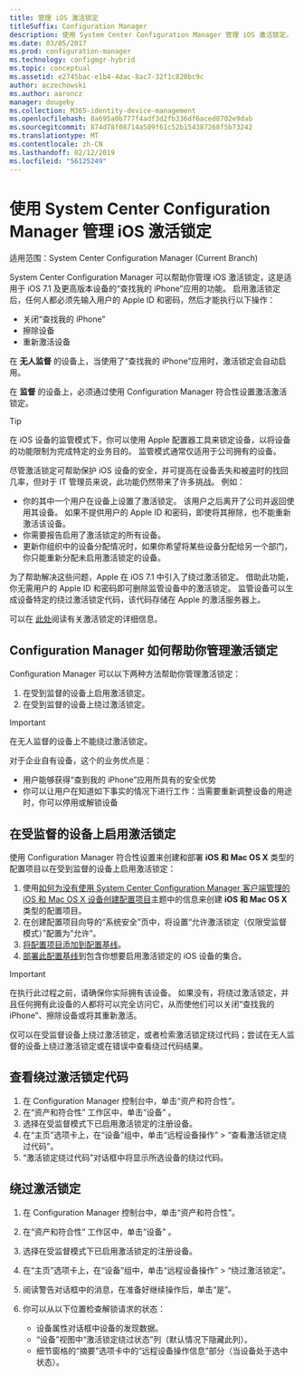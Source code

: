 ```yaml
---
title: 管理 iOS 激活锁定
titleSuffix: Configuration Manager
description: 使用 System Center Configuration Manager 管理 iOS 激活锁定。
ms.date: 03/05/2017
ms.prod: configuration-manager
ms.technology: configmgr-hybrid
ms.topic: conceptual
ms.assetid: e2745bac-e1b4-4dac-8ac7-32f1c820bc9c
author: aczechowski
ms.author: aaroncz
manager: dougeby
ms.collection: M365-identity-device-management
ms.openlocfilehash: 8a695a0b777f4adf3d2fb336df6aced8702e9dab
ms.sourcegitcommit: 874d78f08714a509f61c52b154387268f5b73242
ms.translationtype: MT
ms.contentlocale: zh-CN
ms.lasthandoff: 02/12/2019
ms.locfileid: "56125249"
---
```

# <a name="manage-ios-activation-lock-with-system-center-configuration-manager"></a>使用 System Center Configuration Manager 管理 iOS 激活锁定

适用范围：System Center Configuration Manager (Current Branch)


System Center Configuration Manager 可以帮助你管理 iOS 激活锁定，这是适用于 iOS 7.1 及更高版本设备的“查找我的 iPhone”应用的功能。 启用激活锁定后，任何人都必须先输入用户的 Apple ID 和密码，然后才能执行以下操作：

- 关闭“查找我的 iPhone”
- 擦除设备
- 重新激活设备

在 **无人监督** 的设备上，当使用了“查找我的 iPhone”应用时，激活锁定会自动启用。

在 **监督** 的设备上，必须通过使用 Configuration Manager 符合性设置激活激活锁定。

> [!TIP]
> 在 iOS 设备的监管模式下，你可以使用 Apple 配置器工具来锁定设备，以将设备的功能限制为完成特定的业务目的。 监管模式通常仅适用于公司拥有的设备。

尽管激活锁定可帮助保护 iOS 设备的安全，并可提高在设备丢失和被盗时的找回几率，但对于 IT 管理员来说，此功能仍然带来了许多挑战。 例如：

- 你的其中一个用户在设备上设置了激活锁定。 该用户之后离开了公司并返回使用其设备。 如果不提供用户的 Apple ID 和密码，即使将其擦除，也不能重新激活该设备。
- 你需要报告启用了激活锁定的所有设备。
- 更新你组织中的设备分配情况时，如果你希望将某些设备分配给另一个部门， 你只能重新分配未启用激活锁定的设备。


为了帮助解决这些问题，Apple 在 iOS 7.1 中引入了绕过激活锁定。 借助此功能，你无需用户的 Apple ID 和密码即可删除监管设备中的激活锁定。 监管设备可以生成设备特定的绕过激活锁定代码，该代码存储在 Apple 的激活服务器上。

可以在 [此处](https://support.apple.com/HT201365)阅读有关激活锁定的详细信息。

## <a name="how-configuration-manager-helps-you-manage-activation-lock"></a>Configuration Manager 如何帮助你管理激活锁定

Configuration Manager 可以以下两种方法帮助你管理激活锁定：

1. 在受到监督的设备上启用激活锁定。
2. 在受到监督的设备上绕过激活锁定。

> [!IMPORTANT]
> 在无人监督的设备上不能绕过激活锁定。

对于企业自有设备，这个的业务优点是：



- 用户能够获得“查到我的 iPhone”应用所具有的安全优势
- 你可以让用户在知道如下事实的情况下进行工作：当需要重新调整设备的用途时，你可以停用或解锁设备


## <a name="enable-activation-lock-on-supervised-devices"></a>在受监督的设备上启用激活锁定

使用 Configuration Manager 符合性设置来创建和部署 **iOS 和 Mac OS X** 类型的配置项目以在受到监督的设备上启用激活锁定：

1. 使用[如何为没有使用 System Center Configuration Manager 客户端管理的 iOS 和 Mac OS X 设备创建配置项目](/sccm/compliance/deploy-use/create-configuration-items-for-ios-and-mac-os-x-devices-managed-without-the-client)主题中的信息来创建 **iOS 和 Mac OS X** 类型的配置项目。
2. 在创建配置项目向导的“系统安全”页中，将设置“允许激活锁定（仅限受监督模式）”配置为“允许”。
3. [将配置项目添加到配置基线](/sccm/compliance/deploy-use/create-configuration-baselines)。
4. [部署此配置基线](/sccm/compliance/deploy-use/deploy-configuration-baselines)到包含你想要启用激活锁定的 iOS 设备的集合。

> [!IMPORTANT]
> 在执行此过程之前，请确保你实际拥有该设备。 如果没有，将绕过激活锁定，并且任何拥有此设备的人都将可以完全访问它，从而使他们可以关闭“查找我的 iPhone”、擦除设备或将其重新激活。

仅可以在受监督设备上绕过激活锁定，或者检索激活锁定绕过代码；尝试在无人监督的设备上绕过激活锁定或在错误中查看绕过代码结果。



## <a name="view-the-activation-lock-bypass-code"></a>查看绕过激活锁定代码

1. 在 Configuration Manager 控制台中，单击“资产和符合性”。
2. 在“资产和符合性”  工作区中，单击“设备” 。
3. 选择在受监督模式下已启用激活锁定的注册设备。
4. 在“主页”选项卡上，在“设备”组中，单击“远程设备操作” > “查看激活锁定绕过代码”。
5. “激活锁定绕过代码”对话框中将显示所选设备的绕过代码。

## <a name="bypass-activation-lock"></a>绕过激活锁定

1. 在 Configuration Manager 控制台中，单击“资产和符合性”。
2. 在“资产和符合性”  工作区中，单击“设备” 。
3. 选择在受监督模式下已启用激活锁定的注册设备。
3. 在“主页”选项卡上，在“设备”组中，单击“远程设备操作” > “绕过激活锁定”。
5. 阅读警告对话框中的消息，在准备好继续操作后，单击“是”。
6. 你可以从以下位置检查解锁请求的状态：

    - 设备属性对话框中设备的发现数据。
    - “设备”视图中“激活锁定绕过状态”列（默认情况下隐藏此列）。
    - 细节窗格的“摘要”选项卡中的“远程设备操作信息”部分（当设备处于选中状态）。
